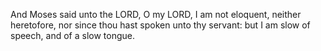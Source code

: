 And Moses said unto the LORD, O my LORD, I am not eloquent, neither heretofore, nor since thou hast spoken unto thy servant: but I am slow of speech, and of a slow tongue.
